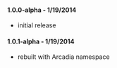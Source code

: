 #### 1.0.0-alpha - 1/19/2014
* initial release

#### 1.0.1-alpha - 1/19/2014
* rebuilt with Arcadia namespace